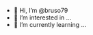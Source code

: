- 👋 Hi, I’m @bruso79
- 👀 I’m interested in ...
- 🌱 I’m currently learning ...

<!---
bruso79/bruso79 is a ✨ special ✨ repository because its `README.md` (this file) appears on your GitHub profile.
You can click the Preview link to take a look at your changes.
--->
